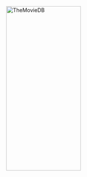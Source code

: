 <img src="https://github.com/user-attachments/assets/c5cbfd88-7ee0-4e05-afe3-76d440096f91" alt="TheMovieDB" width="200"  height="440">
